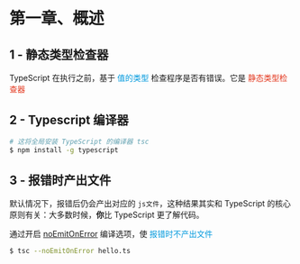 # 第一章、概述

## 1 - 静态类型检查器

TypeScript 在执行之前，基于 <span style="color: #0099dd">值的类型</span> 检查程序是否有错误。它是 <span style="color: #e3371e">静态类型检查器</span> 



## 2 - Typescript 编译器

```bash
# 这将全局安装 TypeScript 的编译器 tsc
$ npm install -g typescript
```



## 3 - 报错时产出文件

默认情况下，报错后仍会产出对应的 `js文件`，这种结果其实和 TypeScript 的核心原则有关：大多数时候，**你**比 TypeScript 更了解代码。



通过开启 [noEmitOnError](https://www.typescriptlang.org/tsconfig#noEmitOnError) 编译选项，使 <span style="color: #0099dd">报错时不产出文件</span> 

```bash
$ tsc --noEmitOnError hello.ts
```

